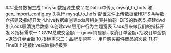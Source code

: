 ###业务数据生成
1.mysql数据源生成
2.在Datax中传入 mysql_to_hdfs 和 gen_import_config.py
3.执行 mysql_to_hdfs 配置文件上传数据至HDFS
###数仓搭建及指标开发
4.hive数据库创建ods层相关表并加载HDFS的数据
5.搭建dwd引入ods层清洗后数据
6.创建dws层用户行为主题宽表
7.ads层来做我们的指标开发
8.指标需求一：GVM总成交金额 -- gmv=销售额+取消订单金额+拒收订单金额+退货订单金额
10.指标需求二：品牌复购率 -- 用户购买每件商品的次数
11.在FineBi上连接hive端做指标报表